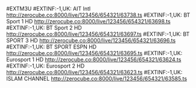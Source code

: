 #EXTM3U
#EXTINF:-1,UK: AIT Intl
http://zerocube.co:8000/live/123456/654321/63738.ts
#EXTINF:-1,UK: BT Sport 1 HD
http://zerocube.co:8000/live/123456/654321/63698.ts
#EXTINF:-1,UK: BT Sport 2 HD
http://zerocube.co:8000/live/123456/654321/63697.ts
#EXTINF:-1,UK: BT SPORT 3 HD
http://zerocube.co:8000/live/123456/654321/63696.ts
#EXTINF:-1,UK: BT SPORT ESPN HD
http://zerocube.co:8000/live/123456/654321/63695.ts
#EXTINF:-1,UK: Eurosport 1 HD
http://zerocube.co:8000/live/123456/654321/63624.ts
#EXTINF:-1,UK: Eurosport 2 HD
http://zerocube.co:8000/live/123456/654321/63623.ts
#EXTINF:-1,UK: ISLAM CHANNEL
http://zerocube.co:8000/live/123456/654321/63585.ts
